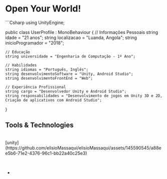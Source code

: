 # Open Your World!

´´´Csharp
using UnityEngine;

public class UserProfile : MonoBehaviour
{
    // Informações Pessoais
    string idade = "21 anos";
    string localizacao = "Luanda, Angola";
    string inicioProgramador = "2018";

    // Educação
    string universidade = "Engenharia de Computação - 1º Ano";

    // Habilidades
    string idiomas = "Português, Inglês";
    string desenvolvimentoSoftware = "Unity, Android Studio";
    string desenvolvimentoFrontEnd = "Web";

    // Experiência Profissional
    string cargo = "Desenvolvedor Unity e Android Studio";
    string responsabilidades = "Desenvolvimento de jogos em Unity 3D e 2D, Criação de aplicativos com Android Studio";
}



 
 <h2>Tools & Technologies </h2>
<p>
   <br>
 [unity](https://github.com/elisioMassaqui/elisioMassaqui/assets/145590545/a88ee5b6-71e2-4376-96c1-bb22a40c25e3)
</p><br>

- 
<!---
elisioMassaqui/elisioMassaqui is a ✨ special ✨ repository because its `README.md` (this file) appears on your GitHub profile.
You can click the Preview link to take a look at your changes.
--->

